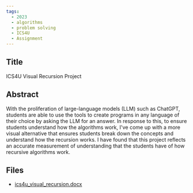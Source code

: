 ```yaml
---
tags:
  - 2023
  - algorithms
  - problem solving
  - ICS4U
  - Assignment
---
```

    
## Title

ICS4U Visual Recursion Project

## Abstract

With the proliferation of large-language models (LLM) such as ChatGPT, students are able to use the tools to create programs in any language of their choice by asking the LLM for an answer. In response to this, to ensure students understand how the algorithms work, I've come up with a more visual alternative that ensures students break down the concepts and understand how the recursion works. I have found that this project reflects an accurate measurement of understanding that the students have of how recursive algorithms work.

## Files

- [ics4u_visual_recursion.docx](https://www.russellgordon.ca/acse/cemc-cse-resources/resources/2023/Andrew_Seidel/ics4u_visual_recursion.docx)
